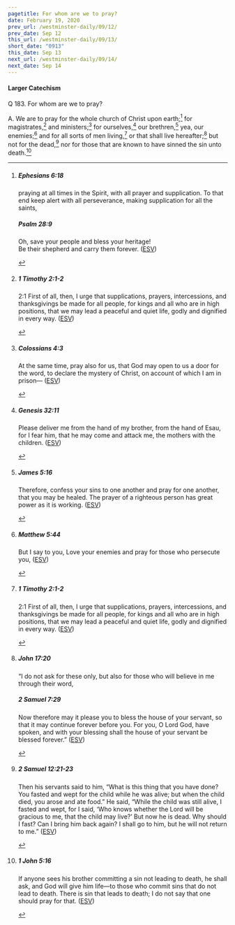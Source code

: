 ```yaml
---
pagetitle: For whom are we to pray?
date: February 19, 2020
prev_url: /westminster-daily/09/12/
prev_date: Sep 12
this_url: /westminster-daily/09/13/
short_date: "0913"
this_date: Sep 13
next_url: /westminster-daily/09/14/
next_date: Sep 14
---
```


#### Larger Catechism

<span class="q">Q 183.</span> For whom are we to pray?

<span class="q">A.</span> We are to pray for the whole church of Christ upon earth;[^fnref:wlc1] for magistrates,[^fnref:wlc2] and ministers;[^fnref:wlc3] for ourselves,[^fnref:wlc4] our brethren,[^fnref:wlc5] yea, our enemies;[^fnref:wlc6] and for all sorts of men living,[^fnref:wlc7] or that shall live hereafter;[^fnref:wlc8] but not for the dead,[^fnref:wlc9] nor for those that are known to have sinned the sin unto death.[^fnref:wlc10]


[^fnref:wlc1]: <div class="esv"><h5>Ephesians 6:18</h5> <div class="esv-text"><p id="p49006018.01-1">praying at all times in the Spirit, with all prayer and supplication. To that end keep alert with all perseverance, making supplication for all the saints,</p> </div><h5>Psalm 28:9</h5> <div class="esv-text"><div class="block-indent"> <p class="line-group" id="p19028009.01-2">Oh, save your people and bless your heritage!<br /> <span class="indent"></span>Be their shepherd and carry them forever.  (<a href="http://www.esv.org" class="copyright">ESV</a>)</p> </div> </div> </div>

[^fnref:wlc2]: <div class="esv"><h5>1 Timothy 2:1-2</h5> <div class="esv-text"> <p id="p54002001.05-1"><span class="chapter-num" id="v54002001-1">2:1&nbsp;</span>First of all, then, I urge that supplications, prayers, intercessions, and thanksgivings be made for all people, for kings and all who are in high positions, that we may lead a peaceful and quiet life, godly and dignified in every way.  (<a href="http://www.esv.org" class="copyright">ESV</a>)</p> </div> </div>

[^fnref:wlc3]: <div class="esv"><h5>Colossians 4:3</h5> <div class="esv-text"><p id="p51004003.01-1">At the same time, pray also for us, that God may open to us a door for the word, to declare the mystery of Christ, on account of which I am in prison&#8212;  (<a href="http://www.esv.org" class="copyright">ESV</a>)</p> </div> </div>

[^fnref:wlc4]: <div class="esv"><h5>Genesis 32:11</h5> <div class="esv-text"><p id="p01032011.01-1">Please deliver me from the hand of my brother, from the hand of Esau, for I fear him, that he may come and attack me, the mothers with the children.  (<a href="http://www.esv.org" class="copyright">ESV</a>)</p> </div> </div>

[^fnref:wlc5]: <div class="esv"><h5>James 5:16</h5> <div class="esv-text"><p id="p59005016.01-1">Therefore, confess your sins to one another and pray for one another, that you may be healed. The prayer of a righteous person has great power as it is working.  (<a href="http://www.esv.org" class="copyright">ESV</a>)</p> </div> </div>

[^fnref:wlc6]: <div class="esv"><h5>Matthew 5:44</h5> <div class="esv-text"><p id="p40005044.01-1"><span class="woc">But I say to you, Love your enemies and pray for those who persecute you,</span>  (<a href="http://www.esv.org" class="copyright">ESV</a>)</p> </div> </div>

[^fnref:wlc7]: <div class="esv"><h5>1 Timothy 2:1-2</h5> <div class="esv-text"> <p id="p54002001.05-1"><span class="chapter-num" id="v54002001-1">2:1&nbsp;</span>First of all, then, I urge that supplications, prayers, intercessions, and thanksgivings be made for all people, for kings and all who are in high positions, that we may lead a peaceful and quiet life, godly and dignified in every way.  (<a href="http://www.esv.org" class="copyright">ESV</a>)</p> </div> </div>

[^fnref:wlc8]: <div class="esv"><h5>John 17:20</h5> <div class="esv-text"><p id="p43017020.01-1"><span class="woc">&#8220;I do not ask for these only, but also for those who will believe in me through their word,</span></p> </div><h5>2 Samuel 7:29</h5> <div class="esv-text"><p id="p10007029.01-2">Now therefore may it please you to bless the house of your servant, so that it may continue forever before you. For you, O Lord <span class="small-caps">God</span>, have spoken, and with your blessing shall the house of your servant be blessed forever.&#8221;  (<a href="http://www.esv.org" class="copyright">ESV</a>)</p> </div> </div>

[^fnref:wlc9]: <div class="esv"><h5>2 Samuel 12:21-23</h5> <div class="esv-text"><p id="p10012021.01-1">Then his servants said to him, &#8220;What is this thing that you have done? You fasted and wept for the child while he was alive; but when the child died, you arose and ate food.&#8221; He said, &#8220;While the child was still alive, I fasted and wept, for I said, &#8216;Who knows whether the <span class="small-caps">Lord</span> will be gracious to me, that the child may live?&#8217; But now he is dead. Why should I fast? Can I bring him back again? I shall go to him, but he will not return to me.&#8221;  (<a href="http://www.esv.org" class="copyright">ESV</a>)</p> </div> </div>

[^fnref:wlc10]: <div class="esv"><h5>1 John 5:16</h5> <div class="esv-text"><p id="p62005016.01-1">If anyone sees his brother committing a sin not leading to death, he shall ask, and God will give him life&#8212;to those who commit sins that do not lead to death. There is sin that leads to death; I do not say that one should pray for that.  (<a href="http://www.esv.org" class="copyright">ESV</a>)</p> </div> </div>

